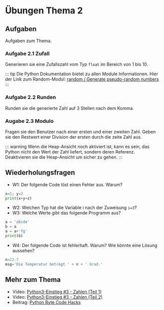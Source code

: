 # Übungen Thema 2

## Aufgaben

Aufgaben zum Thema.

### Aufgabe 2.1 Zufall

Generieren sie eine Zufallszahl vom Typ `float` im Bereich von 1 bis 10.

::: tip
Die Python Dokumentation bietet zu allen Module Informationen. Hier der Link zum Random-Modul: [random / Generate pseudo-random numbers](https://docs.python.org/3/library/random.html#module-random)
:::

### Aufgabe 2.2 Runden

Runden sie die generierte Zahl auf 3 Stellen nach dem Komma.

### Augabe 2.3 Modulo

Fragen sie den Benutzer nach einer ersten und einer zweiten Zahl. Geben sie den Restwert einer Division der ersten durch die zeite Zahl aus.

::: warning
Wenn die Heap-Ansicht noch aktiviert ist, kann es sein, das Python nicht den Wert der Zahl liefert, sondern deren Referenz. Deaktivieren sie die Heap-Ansicht um sicher zu gehen.
:::

## Wiederholungsfragen

* W1: Der folgende Code löst einen Fehler aus. Warum?

```py
x=1; y=2
print(x+y+z)
```

* W2: Welchen Typ hat die Variable i nach der Zuweisung `i=3`?
* W3: Welche Werte gibt das folgende Programm aus?

```py
a = 'abcde'
b = a
a = a+'fg'
print(b)
```

* W4: Der folgende Code ist fehlerhaft. Warum? Wie könnte eine Lösung aussehen?

```py
n=22.7
msg='Die Temperatur beträgt ' + n + ' Grad.'
```

## Mehr zum Thema

* Video: [Python3-Einstieg #3 - Zahlen (Teil 1)](https://youtu.be/uBi17MBFjL0)
* Video: [Python3-Einstieg #3 - Zahlen (Teil 2)](https://youtu.be/oHRNDPqXgpM)
* Beitrag: [Python Byte Code Hacks](http://www.bravegnu.org/blog/python-byte-code-hacks.html)